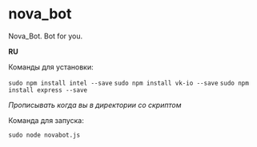 # nova_bot
Nova_Bot. Bot for you.

**RU**

Команды для установки:

`sudo npm install intel --save`
`sudo npm install vk-io --save`
`sudo npm install express --save`

*Прописывать когда вы в директории со скриптом*

Команда для запуска: 

`sudo node novabot.js`
